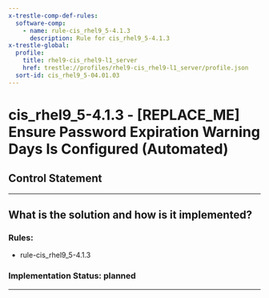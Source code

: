 ```yaml
---
x-trestle-comp-def-rules:
  software-comp:
    - name: rule-cis_rhel9_5-4.1.3
      description: Rule for cis_rhel9_5-4.1.3
x-trestle-global:
  profile:
    title: rhel9-cis_rhel9-l1_server
    href: trestle://profiles/rhel9-cis_rhel9-l1_server/profile.json
  sort-id: cis_rhel9_5-04.01.03
---
```


# cis_rhel9_5-4.1.3 - \[REPLACE_ME\] Ensure Password Expiration Warning Days Is Configured (Automated)

## Control Statement

______________________________________________________________________

## What is the solution and how is it implemented?

<!-- For implementation status enter one of: implemented, partial, planned, alternative, not-applicable -->

<!-- Note that the list of rules under ### Rules: is read-only and changes will not be captured after assembly to JSON -->

<!-- Add control implementation description here for control: cis_rhel9_5-4.1.3 -->

### Rules:

  - rule-cis_rhel9_5-4.1.3

### Implementation Status: planned

______________________________________________________________________
